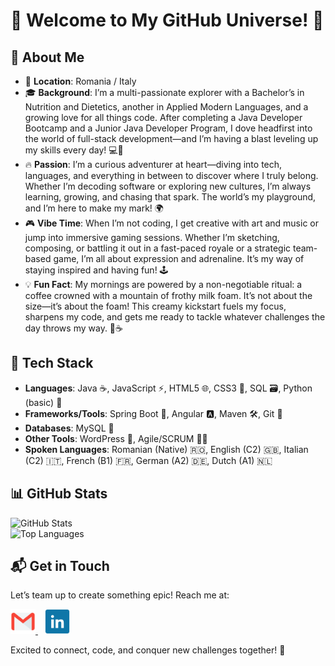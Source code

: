 # 🚀 Welcome to My GitHub Universe! 🌌

## 🌟 About Me
- 📍 **Location**: Romania / Italy  
- 🎓 **Background**: I’m a multi-passionate explorer with a Bachelor’s in Nutrition and Dietetics, another in Applied Modern Languages, and a growing love for all things code. After completing a Java Developer Bootcamp and a Junior Java Developer Program, I dove headfirst into the world of full-stack development—and I’m having a blast leveling up my skills every day! 💻🚀  
- 🔥 **Passion**: I’m a curious adventurer at heart—diving into tech, languages, and everything in between to discover where I truly belong. Whether I’m decoding software or exploring new cultures, I’m always learning, growing, and chasing that spark. The world’s my playground, and I’m here to make my mark! 🌍  
- 🎮 **Vibe Time**: When I’m not coding, I get creative with art and music or jump into immersive gaming sessions. Whether I’m sketching, composing, or battling it out in a fast-paced royale or a strategic team-based game, I’m all about expression and adrenaline. It’s my way of staying inspired and having fun! 🕹️
- 💡 **Fun Fact**: My mornings are powered by a non-negotiable ritual: a coffee crowned with a mountain of frothy milk foam. It’s not about the size—it’s about the foam! This creamy kickstart fuels my focus, sharpens my code, and gets me ready to tackle whatever challenges the day throws my way. 💪☕

## 💾 Tech Stack
- **Languages**: Java ☕, JavaScript ⚡, HTML5 🌐, CSS3 🎨, SQL 🗃️, Python (basic) 🐍
- **Frameworks/Tools**: Spring Boot 🌱, Angular 🅰️, Maven 🛠️, Git 🐙
- **Databases**: MySQL 🐬
- **Other Tools**: WordPress 📝, Agile/SCRUM 🏃‍♂️
- **Spoken Languages**: Romanian (Native) 🇷🇴, English (C2) 🇬🇧, Italian (C2) 🇮🇹, French (B1) 🇫🇷, German (A2) 🇩🇪, Dutch (A1) 🇳🇱

## 📊 GitHub Stats
![GitHub Stats](https://github-readme-stats.vercel.app/api?username=Velvetred2020&show_icons=true&theme=radical)  
![Top Languages](https://github-readme-stats.vercel.app/api/top-langs/?username=Velvetred2020&layout=compact&theme=radical)  


## 📬 Get in Touch
Let’s team up to create something epic! Reach me at:  

<a href="mailto:elena.sauca2022@gmail.com">
   <img height="40" width="40" src="Images/gmailIcon.png" alt="Gmail" />
</a>
&ensp;
<a href="https://www.linkedin.com/in/elena-sauca-7a2708185/">
   <img height="40" width="40" src="Images/linkedInIcon.png" alt="LinkedIn" />
</a>


Excited to connect, code, and conquer new challenges together! 🚀

